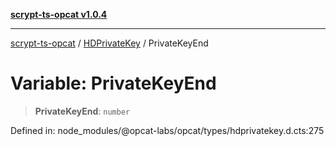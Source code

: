 [**scrypt-ts-opcat v1.0.4**](../../../README.md)

***

[scrypt-ts-opcat](../../../README.md) / [HDPrivateKey](../README.md) / PrivateKeyEnd

# Variable: PrivateKeyEnd

> **PrivateKeyEnd**: `number`

Defined in: node\_modules/@opcat-labs/opcat/types/hdprivatekey.d.cts:275
